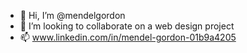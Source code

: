 - 👋 Hi, I’m @mendelgordon
- 💞️ I’m looking to collaborate on a web design project
- 📫 www.linkedin.com/in/mendel-gordon-01b9a4205
